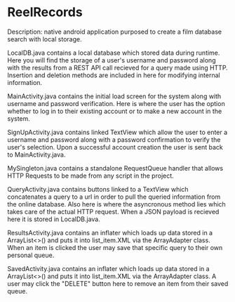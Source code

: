 # ReelRecords
Description: native android application purposed to create a film database search with local storage.

LocalDB.java contains a local database which stored data during runtime. Here you will find the storage of a user's 
username and password along with the results from a REST API call recieved for a query made using HTTP. Insertion and deletion methods are included in here for modifying internal information. 

MainActivity.java contains the initial load screen for the system along with username and password verification. Here is where the user has the option whether to log in to their existing account or to make a new account in the system. 

SignUpActivity.java contains linked TextView which allow the user to enter a username and password along with a password confirmation to verify the user's selection. Upon a successful account creation the user is sent back to MainActivity.java.

MySingleton.java contains a standalone RequestQueue handler that allows HTTP Requests to be made from any script in the project. 

QueryActivity.java contains buttons linked to a TextView which concatenates a query to a url in order to pull the queried information from the online database. Also here is where the asyncronous method lies which takes care of the actual HTTP request. When a JSON payload is recieved here it is stored in LocalDB.java.

ResultsActivity.java contains an inflater which loads up data stored in a ArrayList<>() and puts it into list_item.XML via the ArrayAdapter class. When an item is clicked the user may save that specific query to their own personal queue. 

SavedActivity.java contains an inflater which loads up data stored in a ArrayList<>() and puts it into list_item.XML via the ArrayAdapter class. A user may click the "DELETE" button here to remove an item from their saved queue. 

